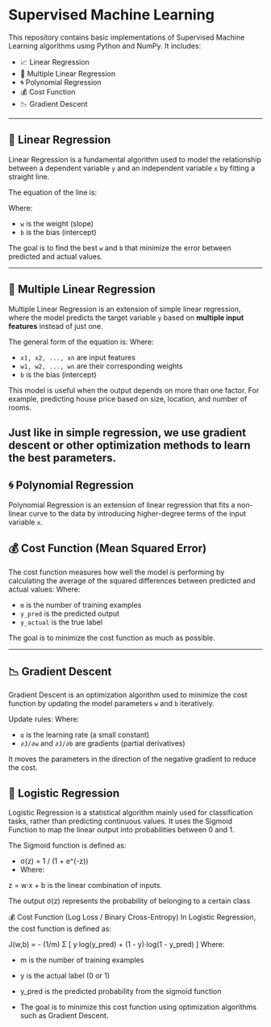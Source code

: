 # Supervised Machine Learning

This repository contains basic implementations of Supervised Machine Learning algorithms using Python and NumPy. It includes:

- 📈 Linear Regression
- 🧮 Multiple Linear Regression
- 🌀 Polynomial Regression
- 💰 Cost Function
- 📉 Gradient Descent

---

## 📘 Linear Regression

Linear Regression is a fundamental algorithm used to model the relationship between a dependent variable `y` and an independent variable `x` by fitting a straight line.

The equation of the line is:


Where:
- `w` is the weight (slope)
- `b` is the bias (intercept)

The goal is to find the best `w` and `b` that minimize the error between predicted and actual values.

---
## 🧮 Multiple Linear Regression

Multiple Linear Regression is an extension of simple linear regression, where the model predicts the target variable `y` based on **multiple input features** instead of just one.

The general form of the equation is:
Where:
- `x1, x2, ..., xn` are input features
- `w1, w2, ..., wn` are their corresponding weights
- `b` is the bias (intercept)

This model is useful when the output depends on more than one factor. For example, predicting house price based on size, location, and number of rooms.

Just like in simple regression, we use gradient descent or other optimization methods to learn the best parameters.
---
## 🌀 Polynomial Regression

Polynomial Regression is an extension of linear regression that fits a non-linear curve to the data by introducing higher-degree terms of the input variable `x`.

## 💰 Cost Function (Mean Squared Error)

The cost function measures how well the model is performing by calculating the average of the squared differences between predicted and actual values:
Where:
- `m` is the number of training examples
- `y_pred` is the predicted output
- `y_actual` is the true label

The goal is to minimize the cost function as much as possible.

---

## 📉 Gradient Descent

Gradient Descent is an optimization algorithm used to minimize the cost function by updating the model parameters `w` and `b` iteratively.

Update rules:
Where:
- `α` is the learning rate (a small constant)
- `∂J/∂w` and `∂J/∂b` are gradients (partial derivatives)

It moves the parameters in the direction of the negative gradient to reduce the cost.

## 🧠 Logistic Regression
Logistic Regression is a statistical algorithm mainly used for classification tasks, rather than predicting continuous values.
It uses the Sigmoid Function to map the linear output into probabilities between 0 and 1.

The Sigmoid function is defined as:
- σ(z) = 1 / (1 + e^(-z))
- Where:

z = w·x + b is the linear combination of inputs.

The output σ(z) represents the probability of belonging to a certain class

💰 Cost Function (Log Loss / Binary Cross-Entropy)
In Logistic Regression, the cost function is defined as:

J(w,b) = - (1/m) Σ [ y·log(y_pred) + (1 - y)·log(1 - y_pred) ]
Where:

- m is the number of training examples

- y is the actual label (0 or 1)

- y_pred is the predicted probability from the sigmoid function

- The goal is to minimize this cost function using optimization algorithms such as Gradient Descent.

